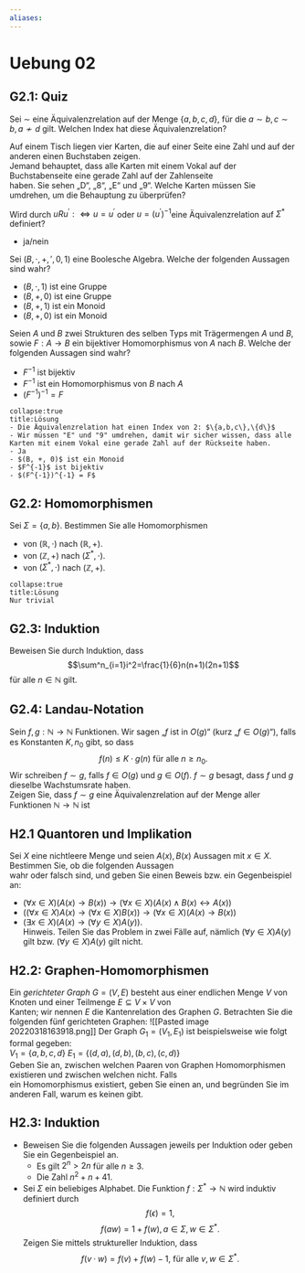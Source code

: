 ```yaml
---
aliases: 
---
```

# Uebung 02
## G2.1: Quiz
Sei $\sim$ eine Äquivalenzrelation auf der Menge $\{ a, b, c, d \}$, für die $a\sim b, c \sim b, a \nsim d$ gilt. Welchen Index hat diese Äquivalenzrelation?  

Auf einem Tisch liegen vier Karten, die auf einer Seite eine Zahl und auf der anderen einen Buchstaben zeigen.  
Jemand behauptet, dass alle Karten mit einem Vokal auf der Buchstabenseite eine gerade Zahl auf der Zahlenseite  
haben. Sie sehen „D“, „8“, „E“ und „9“. Welche Karten müssen Sie umdrehen, um die Behauptung zu überprüfen?  

Wird durch $uRu^′ :\Leftrightarrow u = u^′$ oder $u = (u^′)^{−1}$eine Äquivalenzrelation auf $\Sigma^*$ definiert?  
- ja/nein

Sei $(B, \cdot, +, ′, 0, 1)$ eine Boolesche Algebra. Welche der folgenden Aussagen sind wahr?  
- $(B, \cdot, 1)$ ist eine Gruppe 
- $(B, +, 0)$ ist eine Gruppe 
- $(B, +, 1)$ ist ein Monoid 
- $(B, +, 0)$ ist ein Monoid  

Seien $A$ und $B$ zwei Strukturen des selben Typs mit Trägermengen $A$ und $B$, sowie $F : A \rightarrow B$ ein bijektiver Homomorphismus von $A$ nach $B$. Welche der folgenden Aussagen sind wahr?  
- $F^{-1}$ ist bijektiv 
- $F^{-1}$ ist ein Homomorphismus von $B$ nach $A$
- $(F^{-1})^{-1} = F$

```ad-check
collapse:true
title:Lösung
- Die Äquivalenzrelation hat einen Index von 2: $\{a,b,c\},\{d\}$
- Wir müssen "E" und "9" umdrehen, damit wir sicher wissen, dass alle Karten mit einem Vokal eine gerade Zahl auf der Rückseite haben.
- Ja
- $(B, +, 0)$ ist ein Monoid  
- $F^{-1}$ ist bijektiv 
- $(F^{-1})^{-1} = F$
```

## G2.2: Homomorphismen
Sei $\Sigma = \{a, b\}$. Bestimmen Sie alle Homomorphismen  
- von $(\mathbb{R}, \cdot)$ nach $(\mathbb{R}, +)$.  
- von $(\mathbb{Z}, +)$ nach $(\Sigma^*, \cdot)$.  
- von $(\Sigma^*, \cdot)$ nach $(\mathbb{Z}, +)$.

```ad-check
collapse:true
title:Lösung
Nur trivial

```

## G2.3: Induktion
Beweisen Sie durch Induktion, dass
$$\sum^n_{i=1}i^2=\frac{1}{6}n(n+1)(2n+1)$$
für alle $n\in \mathbb{N}$ gilt.

## G2.4: Landau-Notation
Sein $f, g : \mathbb{N} \rightarrow \mathbb{N}$ Funktionen. Wir sagen „$f$ ist in $O(g)$“ (kurz „$f \in O(g)$“), falls es Konstanten $K, n_0$ gibt, so dass  
$$f(n) \leq K \cdot g(n) \text{ für alle }n \geq n_0.$$ 
Wir schreiben $f \sim g$, falls $f \in O(g)$ und $g \in O(f )$. $f \sim g$ besagt, dass $f$ und $g$ dieselbe Wachstumsrate haben.  
Zeigen Sie, dass $f \sim g$ eine Äquivalenzrelation auf der Menge aller Funktionen $\mathbb{N} \rightarrow \mathbb{N}$ ist

## H2.1 Quantoren und Implikation
Sei $X$ eine nichtleere Menge und seien $A(x), B(x)$ Aussagen mit $x \in X$. Bestimmen Sie, ob die folgenden Aussagen  
wahr oder falsch sind, und geben Sie einen Beweis bzw. ein Gegenbeispiel an:  
- $(\forall x \in X)(A(x) \rightarrow B(x)) \rightarrow (\forall x \in X)(A(x) \land B(x) \leftrightarrow A(x))$ 
- $((\forall x \in X)A(x) \rightarrow (\forall x \in X)B(x)) \rightarrow (\forall x \in X)(A(x) \rightarrow B(x))$ 
- $(\exists x \in X)(A(x) \rightarrow (\forall y \in X)A(y))$.  
Hinweis. Teilen Sie das Problem in zwei Fälle auf, nämlich $(\forall y \in X)A(y)$ gilt bzw. $(\forall y \in X)A(y)$ gilt nicht.
## H2.2: Graphen-Homomorphismen
Ein *gerichteter Graph* $G = (V, E)$ besteht aus einer endlichen Menge $V$ von Knoten und einer Teilmenge $E \subseteq V \times V$ von  
Kanten; wir nennen $E$ die Kantenrelation des Graphen $G$. Betrachten Sie die folgenden fünf gerichteten Graphen:
![[Pasted image 20220318163918.png]]
Der Graph $G_1 = (V_1, E_1)$ ist beispielsweise wie folgt formal gegeben:  
$V_1 = \{a, b, c, d\}$ 
$E_1 = \{(d, a), (d, b), (b, c), (c, d)\}$  
Geben Sie an, zwischen welchen Paaren von Graphen Homomorphismen existieren und zwischen welchen nicht. Falls  
ein Homomorphismus existiert, geben Sie einen an, und begründen Sie im anderen Fall, warum es keinen gibt.

## H2.3: Induktion
- Beweisen Sie die folgenden Aussagen jeweils per Induktion oder geben Sie ein Gegenbeispiel an.  
	- Es gilt $2^n > 2n$ für alle $n \geq 3$.  
	- Die Zahl $n^2 + n + 41$.  
- Sei $\Sigma$ ein beliebiges Alphabet. Die Funktion $f : \Sigma^* \rightarrow \mathbb{N}$ wird induktiv definiert durch  
$$f (\epsilon) = 1,$$
$$f (aw) = 1 + f (w), a \in \Sigma, w \in \Sigma^*. $$ 
Zeigen Sie mittels struktureller Induktion, dass  
$$f (v · w) = f (v) + f (w) − 1\text{, für alle }v, w \in \Sigma^*.$$

